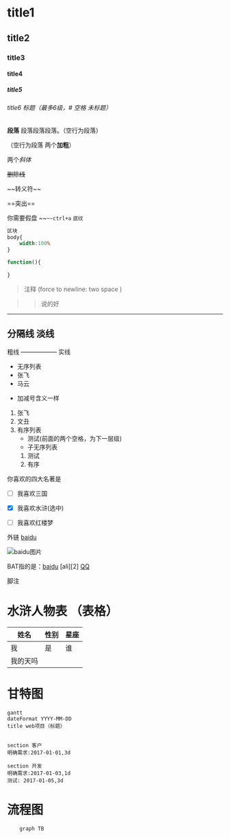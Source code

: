 # title1
## title2
### title3
#### title4
##### title5
###### title6  标题（最多6级，# 空格 未标题）
**段落**
段落段落段落。（空行为段落）

（空行为段落  两个**加粗**）

两个*斜体* 

~~删除线~~

\~\~转义符~~  

==突出==

你需要假盘 ~~`~~ctrl+a` `底纹`

``` css
区块
body{
    width:100%
}
```

```js
function(){
    
}

```

> 注释 (force to newline: two space  )

>> 说的好

************
分隔线 淡线
------
粗线
——————
实线


- 无序列表
- 张飞
- 马云
+ 加减号含义一样
1. 张飞
2. 文丑
3. 有序列表
    - 测试(前面的两个空格，为下一层级)
    - 子无序列表
    1. 测试
    2.  有序

你喜欢的四大名著是
- [ ] 我喜欢三国
- [x] 我喜欢水浒(选中)
- [ ] 我喜欢红楼梦


外链
[baidu](www.baidu.com)

![baidu图片](//www.baidu.com/img/bd_logo1.png?qua=high)

BAT指的是：[baidu][1] [ali][2] [QQ][3]

脚注

[1]:http://www.baidu.com "MarkDown" 

[3]:http://www.qq.com "MarkDown" 

# 水浒人物表 （表格）

姓名 | 性别 | 星座
--- | --- | ---
我 | 是| 谁
我的天吗| 

# 甘特图

~~~
gantt
dateFormat YYYY-MM-DD
title web项目（标题）


section 客户
明确需求:2017-01-01,3d

section 开发
明确需求:2017-01-03,1d
测试: 2017-01-05,3d

~~~

# 流程图

```
    graph TB

```